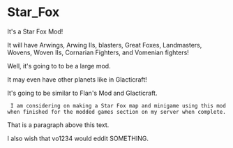 Star_Fox
========

It's a Star Fox Mod!

It will have Arwings, Arwing IIs, blasters, Great Foxes, Landmasters, Wovens, Woven IIs, Cornarian 
Fighters, and Vomenian fighters!

Well, it's going to to be a large mod.

It may even have other planets like in Glacticraft!

It's going to be similar to Flan's Mod and Glacticraft.


     I am considering on making a Star Fox map and minigame using this mod when finished for the modded games section on my server when complete.

That is a paragraph above this text.

I also wish that vo1234 would eddit SOMETHING.
